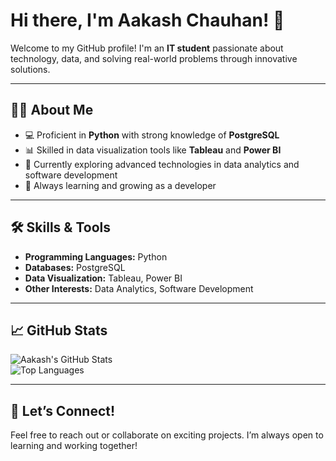 # Hi there, I'm Aakash Chauhan! 👋  

Welcome to my GitHub profile! I'm an **IT student** passionate about technology, data, and solving real-world problems through innovative solutions.  

---

## 👨‍💻 About Me  
- 💻 Proficient in **Python** with strong knowledge of **PostgreSQL**  
- 📊 Skilled in data visualization tools like **Tableau** and **Power BI**  
- 🚀 Currently exploring advanced technologies in data analytics and software development  
- 🌱 Always learning and growing as a developer  

---

## 🛠️ Skills & Tools  
- **Programming Languages:** Python  
- **Databases:** PostgreSQL  
- **Data Visualization:** Tableau, Power BI  
- **Other Interests:** Data Analytics, Software Development  

---

## 📈 GitHub Stats  

![Aakash's GitHub Stats](https://github-readme-stats.vercel.app/api?username=your-github-username&show_icons=true&theme=radical)  
![Top Languages](https://github-readme-stats.vercel.app/api/top-langs/?username=your-github-username&layout=compact&theme=radical)

---

## 🤝 Let’s Connect!  
Feel free to reach out or collaborate on exciting projects. I’m always open to learning and working together!
